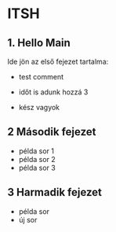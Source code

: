 # ITSH

## 1. Hello Main

Ide jön az első fejezet tartalma:

- test comment
- időt is adunk hozzá 3

- kész vagyok

## 2 Második fejezet

- példa sor 1
- példa sor 2
- példa sor 3

## 3 Harmadik fejezet

- példa sor
- új sor
